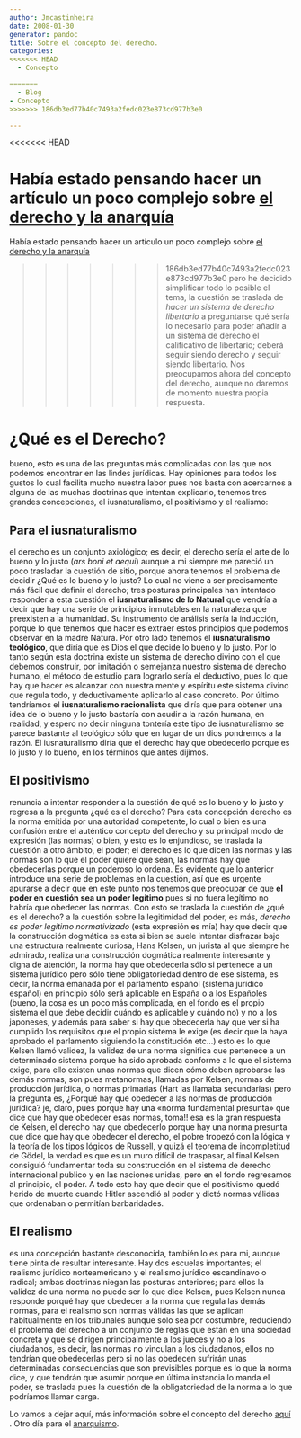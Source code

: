 ```yaml
---
author: Jmcastinheira
date: 2008-01-30
generator: pandoc
title: Sobre el concepto del derecho.
categories:
<<<<<<< HEAD
  - Concepto

=======
  - Blog
- Concepto
>>>>>>> 186db3ed77b40c7493a2fedc023e873cd977b3e0

---
```


<<<<<<< HEAD


Había estado pensando hacer un artículo un poco complejo sobre [el
derecho y la
anarquía](http://enteleq1-cp23.wordpresstemporal.com/search/label/derecho%20y%20anarquia)
=======
Había estado pensando hacer un artículo un poco complejo sobre [el derecho y la anarquía](http://enteleq1-cp23.wordpresstemporal.com/search/label/derecho%20y%20anarquia)
>>>>>>> 186db3ed77b40c7493a2fedc023e873cd977b3e0
pero he decidido simplificar todo lo posible el tema, la cuestión se
traslada de *hacer un sistema de derecho libertario* a preguntarse qué
sería lo necesario para poder añadir a un sistema de derecho el
calificativo de libertario; deberá seguir siendo derecho y seguir siendo
libertario. Nos preocupamos ahora del concepto del derecho, aunque no
daremos de momento nuestra propia respuesta.

# ¿Qué es el Derecho?

bueno, esto es una de las preguntas más
complicadas con las que nos podemos encontrar en las lindes jurídicas.
Hay opiniones para todos los gustos lo cual facilita mucho nuestra labor
pues nos basta con acercarnos a alguna de las muchas doctrinas que
intentan explicarlo, tenemos tres grandes concepciones, el
iusnaturalismo, el positivismo y el realismo:

## Para el iusnaturalismo

el derecho es un conjunto axiológico; es
decir, el derecho sería el arte de lo bueno y lo justo (*ars boni et
aequi*) aunque a mi siempre me pareció un poco trasladar la cuestión de
sitio, porque ahora tenemos el problema de decidir ¿Qué es lo bueno y lo
justo? Lo cual no viene a ser precisamente más fácil que definir el
derecho; tres posturas principales han intentado responder a esta
cuestión el **iusnaturalismo de lo Natural** que vendría a decir que hay
una serie de principios inmutables en la naturaleza que preexisten a la
humanidad. Su instrumento de análisis sería la inducción, porque lo que
tenemos que hacer es extraer estos principios que podemos observar en la
madre Natura. Por otro lado tenemos el **iusnaturalismo teológico**, que
diría que es Dios el que decide lo bueno y lo justo. Por lo tanto según
esta doctrina existe un sistema de derecho divino con el que debemos
construir, por imitación o semejanza nuestro sistema de derecho humano,
el método de estudio para lograrlo sería el deductivo, pues lo que hay
que hacer es alcanzar con nuestra mente y espíritu este sistema divino
que regula todo, y deductivamente aplicarlo al caso concreto. Por último
tendríamos el **iusnaturalismo racionalista** que diría que para obtener
una idea de lo bueno y lo justo bastaría con acudir a la razón humana,
en realidad, y espero no decir ninguna tontería este tipo de
iusnaturalismo se parece bastante al teológico sólo que en lugar de un
dios pondremos a la razón. El iusnaturalismo diría que el derecho hay
que obedecerlo porque es lo justo y lo bueno, en los términos que antes
dijimos.

## El positivismo

renuncia a intentar responder a la cuestión de qué es
lo bueno y lo justo y regresa a la pregunta ¿qué es el derecho? Para
esta concepción derecho es la norma emitida por una autoridad
competente, lo cual o bien es una confusión entre el auténtico concepto
del derecho y su principal modo de expresión (las normas) o bien, y esto
es lo enjundioso, se traslada la cuestión a otro ámbito, el poder; el
derecho es lo que dicen las normas y las normas son lo que el poder
quiere que sean, las normas hay que obedecerlas porque un poderoso lo
ordena. Es evidente que lo anterior introduce una serie de problemas en
la cuestión, así que es urgente apurarse a decir que en este punto nos
tenemos que preocupar de que **el poder en cuestión sea un poder
legítimo** pues si no fuera legítimo no habría que obedecer las normas.
Con esto se traslada la cuestión de ¿qué es el derecho? a la cuestión
sobre la legitimidad del poder, es más, *derecho es poder legítimo
normativizado* (esta expresión es mía) hay que decir que la construcción
dogmática es esta si bien se suele intentar disfrazar bajo una
estructura realmente curiosa, Hans Kelsen, un jurista al que siempre he
admirado, realiza una construcción dogmática realmente interesante y
digna de atención, la norma hay que obedecerla sólo si pertenece a un
sistema jurídico pero sólo tiene obligatoriedad dentro de ese sistema,
es decir, la norma emanada por el parlamento español (sistema jurídico
español) en principio sólo será aplicable en España o a los Españoles
(bueno, la cosa es un poco más complicada, en el fondo es el propio
sistema el que debe decidir cuándo es aplicable y cuándo no) y no a los
japoneses, y además para saber si hay que obedecerla hay que ver si ha
cumplido los requisitos que el propio sistema le exige (es decir que la
haya aprobado el parlamento siguiendo la constitución etc...) esto es lo
que Kelsen llamó validez, la validez de una norma significa que
pertenece a un determinado sistema porque ha sido aprobada conforme a lo
que el sistema exige, para ello existen unas normas que dicen cómo deben
aprobarse las demás normas, son pues metanormas, llamadas por Kelsen,
normas de producción jurídica, o normas primarias (Hart las llamaba
secundarias) pero la pregunta es, ¿Porqué hay que obedecer a las normas
de producción jurídica? je, claro, pues porque hay una «norma
fundamental presunta» que dice que hay que obedecer esas normas, toma!!
esa es la gran respuesta de Kelsen, el derecho hay que obedecerlo porque
hay una norma presunta que dice que hay que obedecer el derecho, el
pobre tropezó con la lógica y la teoría de los tipos lógicos de Russell,
y quizá el teorema de incompletitud de Gödel, la verdad es que es un
muro difícil de traspasar, al final Kelsen consiguió fundamentar toda su
construcción en el sistema de derecho internacional publico y en las
naciones unidas, pero en el fondo regresamos al principio, el poder. A
todo esto hay que decir que el positivismo quedó herido de muerte cuando
Hitler ascendió al poder y dictó normas válidas que ordenaban o
permitían barbaridades.

## El realismo 

es una concepción bastante desconocida, también lo es
para mi, aunque tiene pinta de resultar interesante. Hay dos escuelas
importantes; el realismo jurídico norteamericano y el realismo jurídico
escandinavo o radical; ambas doctrinas niegan las posturas anteriores;
para ellos la validez de una norma no puede ser lo que dice Kelsen, pues
Kelsen nunca responde porqué hay que obedecer a la norma que regula las
demás normas, para el realismo son normas válidas las que se aplican
habitualmente en los tribunales aunque solo sea por costumbre,
reduciendo el problema del derecho a un conjunto de reglas que están en
una sociedad concreta y que se dirigen principalmente a los jueces y no
a los ciudadanos, es decir, las normas no vinculan a los ciudadanos,
ellos no tendrían que obedecerlas pero si no las obedecen sufrirán unas
determinadas consecuencias que son previsibles porque es lo que la norma
dice, y que tendrán que asumir porque en última instancia lo manda el
poder, se traslada pues la cuestión de la obligatoriedad de la norma a
lo que podríamos llamar carga.

Lo vamos a dejar aquí, más información sobre el concepto del derecho
[aquí](http://www.juridicas.unam.mx/publica/rev/boletin/cont/90/art/art6.htm)
. Otro día para el
[anarquismo](http://enteleq1-cp23.wordpresstemporal.com/sobre-el-concepto-del-anarquismo/).
